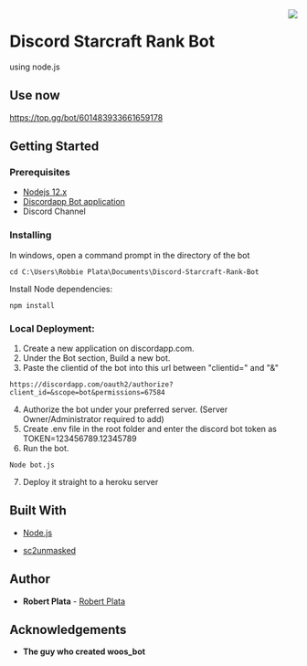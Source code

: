 <img src="https://i.imgur.com/ltUat7F.png" align="right"/>

# Discord Starcraft Rank Bot
using node.js

## Use now
https://top.gg/bot/601483933661659178

## Getting Started

### Prerequisites

* <a href="https://nodejs.org/en/" >Nodejs 12.x</a> <br>
* <a href="https://discordapp.com/developers/applications/">Discordapp Bot application</a> <br>
* Discord Channel

### Installing
In windows, open a command prompt in the directory of the bot
```
cd C:\Users\Robbie Plata\Documents\Discord-Starcraft-Rank-Bot
```
Install Node dependencies:
```
npm install
```
### Local Deployment:
1. Create a new application on discordapp.com. <br>
2. Under the Bot section, Build a new bot. <br>
3. Paste the clientid of the bot into this url between "clientid=" and "&" <br>
```
https://discordapp.com/oauth2/authorize?client_id=&scope=bot&permissions=67584
```
4. Authorize the bot under your preferred server. (Server Owner/Administrator required to add) <br>
5. Create .env file in the root folder and enter the discord bot token as TOKEN=123456789.12345789
6. Run the bot. <br>
```
Node bot.js
```

7. Deploy it straight to a heroku server

## Built With

* [Node.js](https://nodejs.org/en/)

* [sc2unmasked](https://www.sc2unmasked.com/)

## Author

* **Robert Plata** - [Robert Plata](https://github.com/robbieplata)

## Acknowledgements

* **The guy who created woos_bot**
